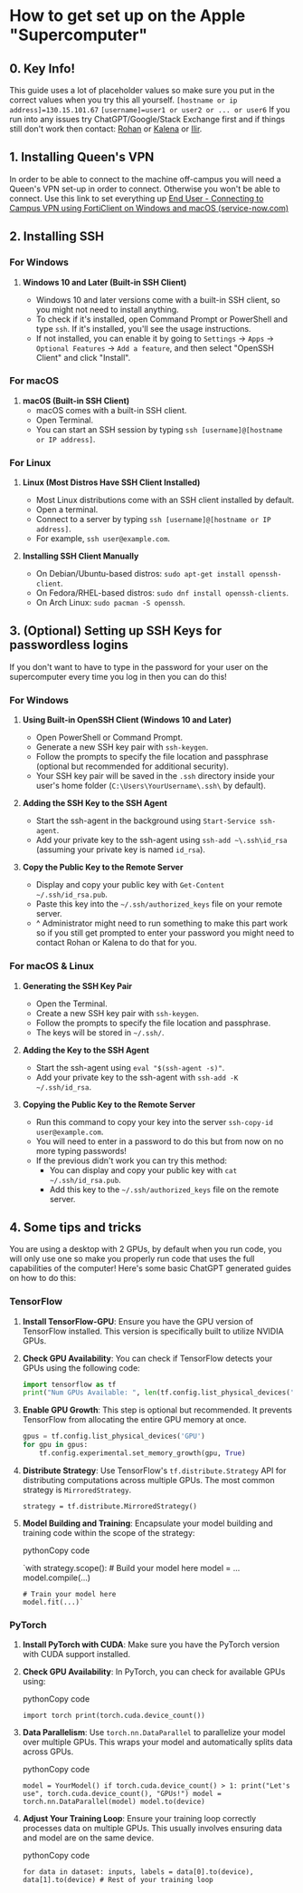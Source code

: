 # How to get set up on the Apple "Supercomputer"
## 0. Key Info!
This guide uses a lot of placeholder values so make sure you put in the correct values when you try this all yourself.
`[hostname or ip address]=130.15.101.67`
`[username]=user1 or user2 or ... or user6`
If you run into any issues try ChatGPT/Google/Stack Exchange first and if things still don't work then contact:  [Rohan](apple.bed@engsoc.queensu.ca) or [Kalena](apple.pres@engsoc.queensu.ca) or [Ilir](ilir.gusija@queensu.ca).

## 1. Installing Queen's VPN
In order to be able to connect to the machine off-campus you will need a Queen's VPN set-up in order to connect. Otherwise you won't be able to connect. Use this link to set everything up
[End User - Connecting to Campus VPN using FortiClient on Windows and macOS (service-now.com)](https://queensu.service-now.com/esm?id=kb_article&sysparm_article=KB0012696&sys_kb_id=b5eaa2b587bbb55064edf29acebb3559)

## 2. Installing SSH
### For Windows

1.  **Windows 10 and Later (Built-in SSH Client)**
    
    -   Windows 10 and later versions come with a built-in SSH client, so you might not need to install anything.
    -   To check if it's installed, open Command Prompt or PowerShell and type `ssh`. If it's installed, you'll see the usage instructions.
    -   If not installed, you can enable it by going to `Settings` -> `Apps` -> `Optional Features` -> `Add a feature`, and then select "OpenSSH Client" and click "Install".

### For macOS

1.  **macOS (Built-in SSH Client)**
    -   macOS comes with a built-in SSH client.
    -   Open Terminal.
    -   You can start an SSH session by typing `ssh [username]@[hostname or IP address]`.

### For Linux

1.  **Linux (Most Distros Have SSH Client Installed)**
    
    -   Most Linux distributions come with an SSH client installed by default.
    -   Open a terminal.
    -   Connect to a server by typing `ssh [username]@[hostname or IP address]`.
    -   For example, `ssh user@example.com`.
2.  **Installing SSH Client Manually**
    
    -   On Debian/Ubuntu-based distros: `sudo apt-get install openssh-client`.
    -   On Fedora/RHEL-based distros: `sudo dnf install openssh-clients`.
    -   On Arch Linux: `sudo pacman -S openssh`.

## 3. (Optional) Setting up SSH Keys for passwordless logins

If you don't want to have to type in the password for your user on the supercomputer every time you log in then you can do this!
### For Windows

1.  **Using Built-in OpenSSH Client (Windows 10 and Later)**
    
    -   Open PowerShell or Command Prompt.
    -   Generate a new SSH key pair with `ssh-keygen`.
    -   Follow the prompts to specify the file location and passphrase (optional but recommended for additional security).
    -   Your SSH key pair will be saved in the `.ssh` directory inside your user's home folder (`C:\Users\YourUsername\.ssh\` by default).
2.  **Adding the SSH Key to the SSH Agent**
    
    -   Start the ssh-agent in the background using `Start-Service ssh-agent`.
    -   Add your private key to the ssh-agent using `ssh-add ~\.ssh\id_rsa` (assuming your private key is named `id_rsa`).
3.  **Copy the Public Key to the Remote Server**
    
    -   Display and copy your public key with `Get-Content ~/.ssh/id_rsa.pub`.
    -   Paste this key into the `~/.ssh/authorized_keys` file on your remote server.
    - ^ Administrator might need to run something to make this part work so if you still get prompted to enter your password you might need to contact Rohan or Kalena to do that for you.

### For macOS & Linux

1.  **Generating the SSH Key Pair**
    
    -   Open the Terminal.
    -   Create a new SSH key pair with `ssh-keygen`.
    -   Follow the prompts to specify the file location and passphrase.
    -   The keys will be stored in `~/.ssh/`.
2.  **Adding the Key to the SSH Agent**
    
    -   Start the ssh-agent using `eval "$(ssh-agent -s)"`.
    -   Add your private key to the ssh-agent with `ssh-add -K ~/.ssh/id_rsa`.
3.  **Copying the Public Key to the Remote Server**
    
    - Run this command to copy your key into the server `ssh-copy-id user@example.com`.  
    - You will need to enter in a password to do this but from now on no more typing passwords!
    - If the previous didn't work you can try this method:
	    -  You can display and copy your public key with `cat ~/.ssh/id_rsa.pub`.
	    - Add this key to the `~/.ssh/authorized_keys` file on the remote server.

## 4. Some tips and tricks

You are using a desktop with 2 GPUs, by default when you run code, you will only use one so make you properly run code that uses the full capabilities of the computer!
Here's some basic ChatGPT generated guides on how to do this:
### TensorFlow

1.  **Install TensorFlow-GPU**: Ensure you have the GPU version of TensorFlow installed. This version is specifically built to utilize NVIDIA GPUs.
    
2.  **Check GPU Availability**: You can check if TensorFlow detects your GPUs using the following code:
    
    ```python
    import tensorflow as tf
    print("Num GPUs Available: ", len(tf.config.list_physical_devices('GPU')))
    ``` 
    
3.  **Enable GPU Growth**: This step is optional but recommended. It prevents TensorFlow from allocating the entire GPU memory at once.
    ```python
    gpus = tf.config.list_physical_devices('GPU')
    for gpu in gpus:
        tf.config.experimental.set_memory_growth(gpu, True)
    ``` 
    
4.  **Distribute Strategy**: Use TensorFlow's `tf.distribute.Strategy` API for distributing computations across multiple GPUs. The most common strategy is `MirroredStrategy`.
    

    
    `strategy = tf.distribute.MirroredStrategy()` 
    
5.  **Model Building and Training**: Encapsulate your model building and training code within the scope of the strategy:
    
    pythonCopy code
    
    `with strategy.scope():
        # Build your model here
        model = ...
        model.compile(...)
    
        # Train your model here
        model.fit(...)`

### PyTorch

1.  **Install PyTorch with CUDA**: Make sure you have the PyTorch version with CUDA support installed.
    
2.  **Check GPU Availability**: In PyTorch, you can check for available GPUs using:
    
    pythonCopy code
    
    `import torch
    print(torch.cuda.device_count())` 
    
3.  **Data Parallelism**: Use `torch.nn.DataParallel` to parallelize your model over multiple GPUs. This wraps your model and automatically splits data across GPUs.
    
    pythonCopy code
    
    `model = YourModel()
    if torch.cuda.device_count() > 1:
        print("Let's use", torch.cuda.device_count(), "GPUs!")
        model = torch.nn.DataParallel(model)
    model.to(device)` 
    
4.  **Adjust Your Training Loop**: Ensure your training loop correctly processes data on multiple GPUs. This usually involves ensuring data and model are on the same device.
    
    pythonCopy code
    
    `for data in dataset:
        inputs, labels = data[0].to(device), data[1].to(device)
        # Rest of your training loop`
<!--stackedit_data:
eyJwcm9wZXJ0aWVzIjoidGl0bGU6IEFwcGxlLVN1cGVyQ29tcH
V0ZXItd2lraVxuIiwiaGlzdG9yeSI6WzE3ODYyMDI3MDIsMjA0
NDkyMTExMl19
-->